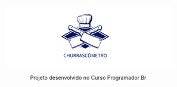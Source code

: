 <p align="center">
   <img src="./public/logo.png" alt="Churrascometro"/>
</p>
<div align="center">
   Projeto desenvolvido no Curso Programador Br
</div>
